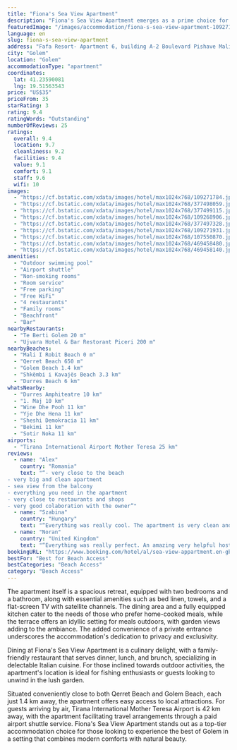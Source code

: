 ```yaml
---
title: "Fiona's Sea View Apartment"
description: "Fiona's Sea View Apartment emerges as a prime choice for travelers seeking a blend of comfort and convenience in Golem."
featuredImage: "/images/accommodation/fiona-s-sea-view-apartment-109271784.jpg"
language: en
slug: fiona-s-sea-view-apartment
address: "Fafa Resort- Apartment 6, building A-2 Boulevard Pishave Mali Robit , 1400 Golem, Albania"
city: "Golem"
location: "Golem"
accommodationType: "apartment"
coordinates:
  lat: 41.23590081
  lng: 19.51563543
price: "US$35"
priceFrom: 35
starRating: 3
rating: 9.4
ratingWords: "Outstanding"
numberOfReviews: 25
ratings:
  overall: 9.4
  location: 9.7
  cleanliness: 9.2
  facilities: 9.4
  value: 9.1
  comfort: 9.1
  staff: 9.6
  wifi: 10
images:
  - "https://cf.bstatic.com/xdata/images/hotel/max1024x768/109271784.jpg?k=ece41eb7745d74b312323b57c0bdfd227f95a2b45d207b5d5662d7d9259f442a&o=&hp=1"
  - "https://cf.bstatic.com/xdata/images/hotel/max1024x768/377498059.jpg?k=0ffe09dc6cb440fbc33d79d8b944ca6aef836ee61f810feb23c5bd4814e64f4e&o=&hp=1"
  - "https://cf.bstatic.com/xdata/images/hotel/max1024x768/377499115.jpg?k=31a6b70aa576c258d8486ae781c920f2f31cf5df42d6c3691997ff885a1297d7&o=&hp=1"
  - "https://cf.bstatic.com/xdata/images/hotel/max1024x768/109268906.jpg?k=0ffd8af05dc690f690b58ff2a5940ffbf5d70cb232ada6036cd0f7d22b8eec18&o=&hp=1"
  - "https://cf.bstatic.com/xdata/images/hotel/max1024x768/377497328.jpg?k=b04e6f97e2194ad4d121696dc8e19c3c78aac1cae9722b0588b9a73fbbf2cb7f&o=&hp=1"
  - "https://cf.bstatic.com/xdata/images/hotel/max1024x768/109271931.jpg?k=f8624840fc35e0b2273fa729ecb7e36f7edfc30c0f10813655c1055b7fb45617&o=&hp=1"
  - "https://cf.bstatic.com/xdata/images/hotel/max1024x768/107550870.jpg?k=e51f2159242a40daf8f9313f8ef3252fafadd52caae16b8d805db4742025f17f&o=&hp=1"
  - "https://cf.bstatic.com/xdata/images/hotel/max1024x768/469458480.jpg?k=bd88363627aa8916a84b4efd4d95432954d233d13f73bdf571226ec1e14ec067&o=&hp=1"
  - "https://cf.bstatic.com/xdata/images/hotel/max1024x768/469458140.jpg?k=a60a5203bc0e7dabd3e3ae37cf99687d6a14b0a0efde8af871ce82a085f0fd8d&o=&hp=1"
amenities:
  - "Outdoor swimming pool"
  - "Airport shuttle"
  - "Non-smoking rooms"
  - "Room service"
  - "Free parking"
  - "Free WiFi"
  - "4 restaurants"
  - "Family rooms"
  - "Beachfront"
  - "Bar"
nearbyRestaurants:
  - "Te Berti Golem 20 m"
  - "Ujvara Hotel & Bar Restorant Piceri 200 m"
nearbyBeaches:
  - "Mali I Robit Beach 0 m"
  - "Qerret Beach 650 m"
  - "Golem Beach 1.4 km"
  - "Shkëmbi i Kavajës Beach 3.3 km"
  - "Durres Beach 6 km"
whatsNearby:
  - "Durres Amphiteatre 10 km"
  - "1. Maj 10 km"
  - "Wine Dhe Pooh 11 km"
  - "Yje Dhe Hena 11 km"
  - "Sheshi Demokracia 11 km"
  - "Bekimi 11 km"
  - "Sotir Noka 11 km"
airports:
  - "Tirana International Airport Mother Teresa 25 km"
reviews:
  - name: "Alex"
    country: "Romania"
    text: "“- very close to the beach
- very big and clean apartment
- sea view from the balcony
- everything you need in the apartment
- very close to restaurants and shops
- very good colaboration with the owner”"
  - name: "Szabina"
    country: "Hungary"
    text: "“Everything was really cool. The apartment is very clean and had everything we neededThe host is very kind, cute and interested in what our family needs. I hope that we will have another opportunity to stay in the apartment. 😁”"
  - name: "Noran"
    country: "United Kingdom"
    text: "“Everything was really perfect. An amazing very helpful host made the check in and out and the stay very easy and nice. The apartment is spacious, clean, and in a fantastic location. You can see the beach from the balcony and it's just very short...”"
bookingURL: "https://www.booking.com/hotel/al/sea-view-appartment.en-gb.html?aid=8035640"
bestFor: "Best for Beach Access"
bestCategories: "Beach Access"
category: "Beach Access"
---
```


The apartment itself is a spacious retreat, equipped with two bedrooms and a bathroom, along with essential amenities such as bed linen, towels, and a flat-screen TV with satellite channels. The dining area and a fully equipped kitchen cater to the needs of those who prefer home-cooked meals, while the terrace offers an idyllic setting for meals outdoors, with garden views adding to the ambiance. The added convenience of a private entrance underscores the accommodation's dedication to privacy and exclusivity.

Dining at Fiona's Sea View Apartment is a culinary delight, with a family-friendly restaurant that serves dinner, lunch, and brunch, specializing in delectable Italian cuisine. For those inclined towards outdoor activities, the apartment's location is ideal for fishing enthusiasts or guests looking to unwind in the lush garden.

Situated conveniently close to both Qerret Beach and Golem Beach, each just 1.4 km away, the apartment offers easy access to local attractions. For guests arriving by air, Tirana International Mother Teresa Airport is 42 km away, with the apartment facilitating travel arrangements through a paid airport shuttle service. Fiona's Sea View Apartment stands out as a top-tier accommodation choice for those looking to experience the best of Golem in a setting that combines modern comforts with natural beauty.